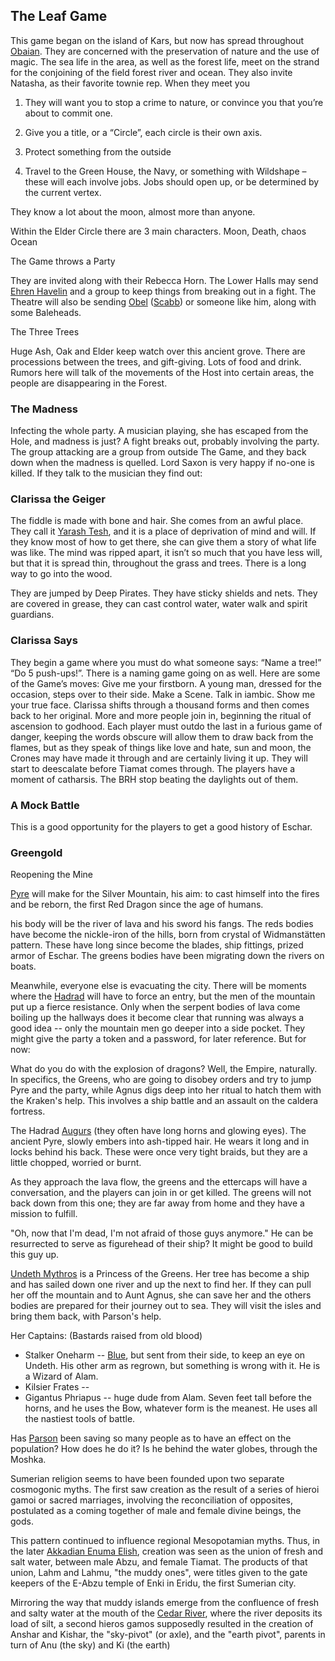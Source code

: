 ## The Leaf Game

This game began on the island of Kars, but now has spread throughout [Obaian](/f/the_obian.md). They are concerned with the preservation of nature and the use of magic. The sea life in the area, as well as the forest life, meet on the strand for the conjoining of the field forest river and ocean. They also invite Natasha, as their favorite townie rep. When they meet you

1.  They will want you to stop a crime to nature, or convince you that you’re about to commit one.
    
2.  Give you a title, or a “Circle”, each circle is their own axis.
    
3.  Protect something from the outside
    
4.  Travel to the Green House, the Navy, or something with Wildshape – these will each involve jobs. Jobs should open up, or be determined by the current vertex.
    

They know a lot about the moon, almost more than anyone.

Within the Elder Circle there are 3 main characters. Moon, Death, chaos Ocean

The Game throws a Party

They are invited along with their Rebecca Horn. The Lower Halls may send [Ehren Havelin](https://) and a group to keep things from breaking out in a fight. The Theatre will also be sending [Obel](/p/obel.md) ([Scabb](https://)) or someone like him, along with some Baleheads.

The Three Trees

Huge Ash, Oak and Elder keep watch over this ancient grove. There are processions between the trees, and gift-giving. Lots of food and drink. Rumors here will talk of the movements of the Host into certain areas, the people are disappearing in the Forest.

### The Madness

Infecting the whole party. A musician playing, she has escaped from the Hole, and madness is just? A fight breaks out, probably involving the party. The group attacking are a group from outside The Game, and they back down when the madness is quelled. Lord Saxon is very happy if no-one is killed. If they talk to the musician they find out:

### Clarissa the Geiger

The fiddle is made with bone and hair. She comes from an awful place. They call it [Yarash Tesh](https://), and it is a place of deprivation of mind and will. If they know most of how to get there, she can give them a story of what life was like. The mind was ripped apart, it isn’t so much that you have less will, but that it is spread thin, throughout the grass and trees. There is a long way to go into the wood.

They are jumped by Deep Pirates. They have sticky shields and nets. They are covered in grease, they can cast control water, water walk and spirit guardians.

### Clarissa Says

They begin a game where you must do what someone says: “Name a tree!” “Do 5 push-ups!”. There is a naming game going on as well. Here are some of the Game’s moves:
Give me your firstborn. A young man, dressed for the occasion, steps over to their side.
Make a Scene. Talk in iambic.
Show me your true face. Clarissa shifts through a thousand forms and then comes back to her original.
More and more people join in, beginning the ritual of ascension to godhood. Each player must outdo the last in a furious game of danger, keeping the words obscure will allow them to draw back from the flames, but as they speak of things like love and hate, sun and moon, the Crones may have made it through and are certainly living it up. They will start to deescalate before Tiamat comes through. The players have a moment of catharsis. 
The BRH stop beating the daylights out of them.

### A Mock Battle

This is a good opportunity for the players to get a good history of Eschar. 

### Greengold

Reopening the Mine

[Pyre](/p/king_pyre.md) will make for the Silver Mountain, his aim: to cast himself into the fires and be reborn, the first Red Dragon since the age of humans.

his body will be the river of lava and his sword his fangs. The reds bodies have become the nickle-iron of the hills, born from crystal of Widmanstätten pattern. These have long since become the blades, ship fittings, prized armor of Eschar. The greens bodies have been migrating down the rivers on boats. 

Meanwhile, everyone else is evacuating the city. There will be moments where the [Hadrad]() will have to force an entry, but the men of the mountain put up a fierce resistance. Only when the serpent bodies of lava come boiling up the hallways does it become clear that running was always a good idea -- only the mountain men go deeper into a side pocket. They might give the party a token and a password, for later reference. But for now:

What do you do with the explosion of dragons? Well, the Empire, naturally. In specifics, the Greens, who are going to disobey orders and try to jump Pyre and the party, while Agnus digs deep into her ritual to hatch them with the Kraken's help. This involves a ship battle and an assault on the caldera fortress. 

The Hadrad [Augurs](/f/augurs.md) (they often have long horns and glowing eyes). The ancient Pyre, slowly embers into ash-tipped hair. He wears it long and in locks behind his back. These were once very tight braids, but they are a little chopped, worried or burnt.

As they approach the lava flow, the greens and the ettercaps will have a conversation, and the players can join in or get killed. The greens will not back down from this one; they are far away from home and they have a mission to fulfill.

"Oh, now that I'm dead, I'm not afraid of those guys anymore." He can be resurrected to serve as figurehead of their ship? It might be good to build this guy up. 

[Undeth Mythros](/p/undeth.md) is a Princess of the Greens. Her tree has become a ship and has sailed down one river and up the next to find her. If they can pull her off the mountain and to Aunt Agnus, she can save her and the others bodies are prepared for their journey out to sea. They will visit the isles and bring them back, with Parson's help.

Her Captains: (Bastards raised from old blood)
 - Stalker Oneharm -- [Blue](/f/augurs.md), but sent from their side, to keep an eye on Undeth.  His other arm as regrown, but something is wrong with it. He is a Wizard of Alam.
 - Kilsier Frates --
 - Gigantus Phriapus -- huge dude from Alam. Seven feet tall before the horns, and he uses the Bow, whatever form is the meanest. He uses all the nastiest tools of battle.

Has [Parson](/p/parson.md) been saving so many people as to have an effect on the population? How does he do it? Is he behind the water globes, through the Moshka. 

Sumerian religion seems to have been founded upon two separate cosmogonic myths. The first saw creation as the result of a series of hieroi gamoi or sacred marriages, involving the reconciliation of opposites, postulated as a coming together of male and female divine beings, the gods.

This pattern continued to influence regional Mesopotamian myths. Thus, in the later [Akkadian Enuma Elish](/f/enuma.md), creation was seen as the union of fresh and salt water, between male Abzu, and female Tiamat. The products of that union, Lahm and Lahmu, "the muddy ones", were titles given to the gate keepers of the E-Abzu temple of Enki in Eridu, the first Sumerian city.

Mirroring the way that muddy islands emerge from the confluence of fresh and salty water at the mouth of the [Cedar River](/l/cedar_river.md), where the river deposits its load of silt, a second hieros gamos supposedly resulted in the creation of Anshar and Kishar, the "sky-pivot" (or axle), and the "earth pivot", parents in turn of Anu (the sky) and Ki (the earth)